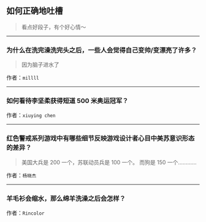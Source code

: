 ## 如何正确地吐槽

> 看点好段子，有个好心情～


 
---

### 为什么在洗完澡洗完头之后，一些人会觉得自己变帅/变漂亮了许多？

> 因为脑子进水了


作者：`millll`

---

### 如何看待李坚柔获得短道 500 米奥运冠军？

> 


作者：`xiuying chen`

---

### 红色警戒系列游戏中有哪些细节反映游戏设计者心目中美苏意识形态的差异？

> 美国大兵是 200 一个，苏联动员兵是 100 一个。
> 而狗是 150 一个…………


作者：`杨晓杰`

---

### 羊毛衫会缩水，那么绵羊洗澡之后会怎样？

> 


作者：`Rincolor`